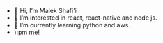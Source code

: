 - 👋 Hi, I’m Malek Shafi'i
- 👀 I’m interested in react, react-native and node js.
- 🌱 I’m currently learning python and aws.
- ):pm me!

<!---
basafilm/basafilm is a ✨ special ✨ repository because its `README.md` (this file) appears on your GitHub profile.
You can click the Preview link to take a look at your changes.
--->
